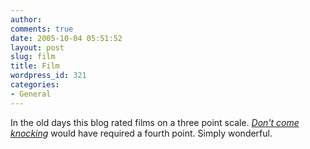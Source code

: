 ```yaml
---
author:
comments: true
date: 2005-10-04 05:51:52
layout: post
slug: film
title: Film
wordpress_id: 321
categories:
- General
---
```


In the old days this blog rated films on a three point scale. _[Don't come knocking](http://www.wim-wenders.com/movies/movies_spec/dontcomeknocking/dont-come-knocking.htm)_ would have required a fourth point. Simply wonderful.
